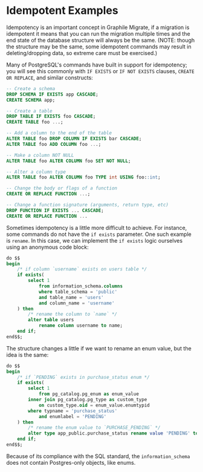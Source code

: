 # Idempotent Examples

Idempotency is an important concept in Graphile Migrate, if a migration is
idempotent it means that you can run the migration multiple times and the end
state of the database structure will always be the same. (NOTE: though the
structure may be the same, some idempotent commands may result in
deleting/dropping data, so extreme care must be exercised.)

Many of PostgreSQL's commands have built in support for idempotency; you will
see this commonly with `IF EXISTS` or `IF NOT EXISTS` clauses,
`CREATE OR REPLACE`, and similar constructs:

```sql
-- Create a schema
DROP SCHEMA IF EXISTS app CASCADE;
CREATE SCHEMA app;

-- Create a table
DROP TABLE IF EXISTS foo CASCADE;
CREATE TABLE foo ...;

-- Add a column to the end of the table
ALTER TABLE foo DROP COLUMN IF EXISTS bar CASCADE;
ALTER TABLE foo ADD COLUMN foo ...;

-- Make a column NOT NULL
ALTER TABLE foo ALTER COLUMN foo SET NOT NULL;

-- Alter a column type
ALTER TABLE foo ALTER COLUMN foo TYPE int USING foo::int;

-- Change the body or flags of a function
CREATE OR REPLACE FUNCTION ...;

-- Change a function signature (arguments, return type, etc)
DROP FUNCTION IF EXISTS ... CASCADE;
CREATE OR REPLACE FUNCTION ...
```

Sometimes idempotency is a little more difficult to achieve. For instance, some
commands do not have the `if exists` parameter. One such example is `rename`. In
this case, we can implement the `if exists` logic ourselves using an anonymous
code block:

```sql
do $$
begin
    /* if column `username` exists on users table */
    if exists(
        select 1
            from information_schema.columns 
            where table_schema = 'public'
            and table_name = 'users' 
            and column_name = 'username'
    ) then
        /* rename the column to `name` */
        alter table users
            rename column username to name;
    end if;
end$$;
```

The structure changes a little if we want to rename an enum value, but the idea is the same:
```sql
do $$
begin
    /* if `PENDING` exists in purchase_status enum */
    if exists(
        select 1
            from pg_catalog.pg_enum as enum_value
        inner join pg_catalog.pg_type as custom_type
            on custom_type.oid = enum_value.enumtypid
        where typname = 'purchase_status'
            and enumlabel = 'PENDING'
    ) then
        /* rename the enum value to `PURCHASE_PENDING` */
        alter type app_public.purchase_status rename value 'PENDING' to 'PURCHASE_PENDING';
    end if;
end$$;

```
Because of its compliance with the SQL standard, the `information_schema` does not contain Postgres-only objects, like enums.
